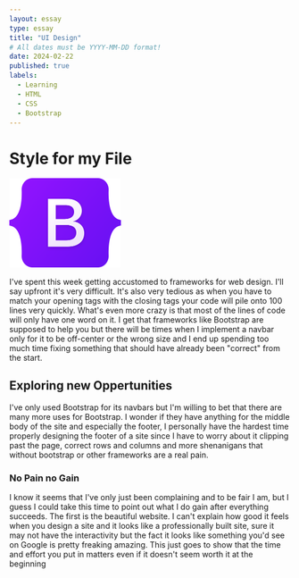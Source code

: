 ```yaml
---
layout: essay
type: essay
title: "UI Design"
# All dates must be YYYY-MM-DD format!
date: 2024-02-22
published: true
labels:
  - Learning
  - HTML
  - CSS
  - Bootstrap
---
```



<h1>Style for my File</h1> <img width ="200px" class="rounded float-start pe-4" src="../img/Bootstrap_logo.png">

  <p>I've spent this week getting accustomed to frameworks for web design. I'll say upfront it's very difficult. It's also very tedious as when you have to match your opening tags with the closing tags your code will pile onto 100 lines very quickly. What's even more crazy is that most of the lines of code will only have one word on it. I get that frameworks like Bootstrap are supposed to help you but there will be times when I implement a navbar only for it to be off-center or the wrong size and I end up spending too much time fixing something that should have already been "correct" from the start.</p>

  <h2>Exploring new Oppertunities</h2>
  <p> I've only used Bootstrap for its navbars but I'm willing to bet that there are many more uses for Bootstrap. I wonder if they have anything for the middle body of the site and especially the footer, I personally have the hardest time properly designing the footer of a site since I have to worry about it clipping past the page, correct rows and columns and more shenanigans that without bootstrap or other frameworks are a real pain.</p>
  
   <h3>No Pain no Gain</h3>
  <p>I know it seems that I've only just been complaining and to be fair I am, but I guess I could take this time to point out what I do gain after everything succeeds. The first is the beautiful website. I can't explain how good it feels when you design a site and it looks like a professionally built site, sure it may not have the interactivity but the fact it looks like something you'd see on Google is pretty freaking amazing. This just goes to show that the time and effort you put in matters even if it doesn't seem worth it at the beginning</p>

